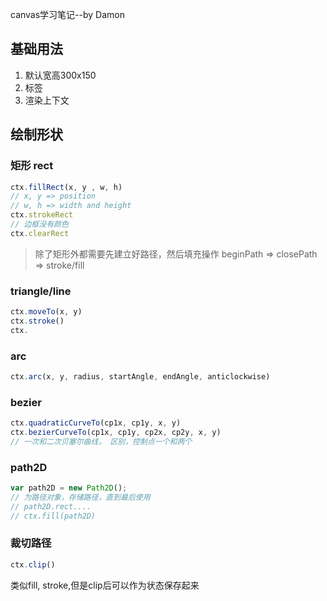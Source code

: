 canvas学习笔记--by Damon

## 基础用法
1. 默认宽高300x150
2. 标签 
3. 渲染上下文

## 绘制形状

### 矩形 rect
```js
ctx.fillRect(x, y , w, h)
// x, y => position
// w, h => width and height
ctx.strokeRect
// 边框没有颜色
ctx.clearRect
```

> 除了矩形外都需要先建立好路径，然后填充操作
beginPath => closePath => stroke/fill

### triangle/line
```js
ctx.moveTo(x, y)
ctx.stroke()
ctx.
```

### arc
```js
ctx.arc(x, y, radius, startAngle, endAngle, anticlockwise)
```

### bezier
```js
ctx.quadraticCurveTo(cp1x, cp1y, x, y) 
ctx.bezierCurveTo(cp1x, cp1y, cp2x, cp2y, x, y)
// 一次和二次贝塞尔曲线， 区别，控制点一个和两个
```

### path2D
```js
var path2D = new Path2D();
// 为路径对象，存储路径，直到最后使用
// path2D.rect....
// ctx.fill(path2D)
```

### 裁切路径
```js
ctx.clip()
```
类似fill, stroke,但是clip后可以作为状态保存起来










